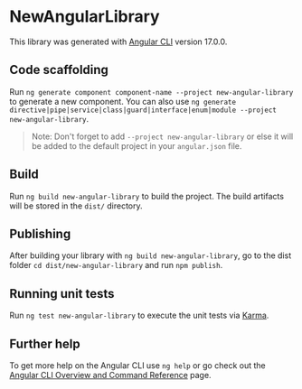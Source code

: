 # NewAngularLibrary

This library was generated with [Angular CLI](https://github.com/angular/angular-cli) version 17.0.0.

## Code scaffolding

Run `ng generate component component-name --project new-angular-library` to generate a new component. You can also use `ng generate directive|pipe|service|class|guard|interface|enum|module --project new-angular-library`.
> Note: Don't forget to add `--project new-angular-library` or else it will be added to the default project in your `angular.json` file. 

## Build

Run `ng build new-angular-library` to build the project. The build artifacts will be stored in the `dist/` directory.

## Publishing

After building your library with `ng build new-angular-library`, go to the dist folder `cd dist/new-angular-library` and run `npm publish`.

## Running unit tests

Run `ng test new-angular-library` to execute the unit tests via [Karma](https://karma-runner.github.io).

## Further help

To get more help on the Angular CLI use `ng help` or go check out the [Angular CLI Overview and Command Reference](https://angular.io/cli) page.

